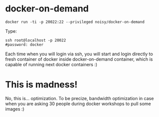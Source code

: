 # docker-on-demand

    docker run -ti -p 20022:22 --privileged noisy/docker-on-demand

  Type:

    ssh root@localhost -p 20022
    #password: docker

  Each time when you will login via ssh, you will start and login directly to fresh container of docker inside docker-on-demand container, which is capable of running next docker containers :)
  
# This is madness!

No, this is... optimization. To be precize, bandwidth optimization in case when you are asking 30 people during docker workshops to pull some images :)
